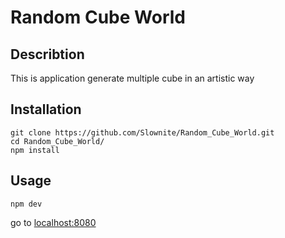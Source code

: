 # Random Cube World
## Describtion
This is application generate multiple cube in an artistic way
## Installation
```
git clone https://github.com/Slownite/Random_Cube_World.git
cd Random_Cube_World/
npm install
```
## Usage
```
npm dev
```
go to [localhost:8080](localhost:8080)